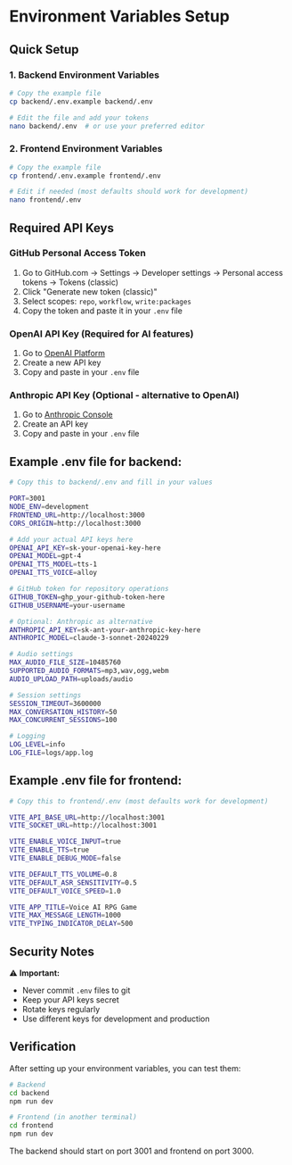 # Environment Variables Setup

## Quick Setup

### 1. Backend Environment Variables

```bash
# Copy the example file
cp backend/.env.example backend/.env

# Edit the file and add your tokens
nano backend/.env  # or use your preferred editor
```

### 2. Frontend Environment Variables

```bash
# Copy the example file  
cp frontend/.env.example frontend/.env

# Edit if needed (most defaults should work for development)
nano frontend/.env
```

## Required API Keys

### GitHub Personal Access Token
1. Go to GitHub.com → Settings → Developer settings → Personal access tokens → Tokens (classic)
2. Click "Generate new token (classic)"
3. Select scopes: `repo`, `workflow`, `write:packages`
4. Copy the token and paste it in your `.env` file

### OpenAI API Key (Required for AI features)
1. Go to [OpenAI Platform](https://platform.openai.com/api-keys)
2. Create a new API key
3. Copy and paste in your `.env` file

### Anthropic API Key (Optional - alternative to OpenAI)
1. Go to [Anthropic Console](https://console.anthropic.com/)
2. Create an API key
3. Copy and paste in your `.env` file

## Example .env file for backend:

```bash
# Copy this to backend/.env and fill in your values

PORT=3001
NODE_ENV=development
FRONTEND_URL=http://localhost:3000
CORS_ORIGIN=http://localhost:3000

# Add your actual API keys here
OPENAI_API_KEY=sk-your-openai-key-here
OPENAI_MODEL=gpt-4
OPENAI_TTS_MODEL=tts-1
OPENAI_TTS_VOICE=alloy

# GitHub token for repository operations
GITHUB_TOKEN=ghp_your-github-token-here
GITHUB_USERNAME=your-username

# Optional: Anthropic as alternative
ANTHROPIC_API_KEY=sk-ant-your-anthropic-key-here
ANTHROPIC_MODEL=claude-3-sonnet-20240229

# Audio settings
MAX_AUDIO_FILE_SIZE=10485760
SUPPORTED_AUDIO_FORMATS=mp3,wav,ogg,webm
AUDIO_UPLOAD_PATH=uploads/audio

# Session settings
SESSION_TIMEOUT=3600000
MAX_CONVERSATION_HISTORY=50
MAX_CONCURRENT_SESSIONS=100

# Logging
LOG_LEVEL=info
LOG_FILE=logs/app.log
```

## Example .env file for frontend:

```bash
# Copy this to frontend/.env (most defaults work for development)

VITE_API_BASE_URL=http://localhost:3001
VITE_SOCKET_URL=http://localhost:3001

VITE_ENABLE_VOICE_INPUT=true
VITE_ENABLE_TTS=true
VITE_ENABLE_DEBUG_MODE=false

VITE_DEFAULT_TTS_VOLUME=0.8
VITE_DEFAULT_ASR_SENSITIVITY=0.5
VITE_DEFAULT_VOICE_SPEED=1.0

VITE_APP_TITLE=Voice AI RPG Game
VITE_MAX_MESSAGE_LENGTH=1000
VITE_TYPING_INDICATOR_DELAY=500
```

## Security Notes

⚠️ **Important:**
- Never commit `.env` files to git
- Keep your API keys secret
- Rotate keys regularly
- Use different keys for development and production

## Verification

After setting up your environment variables, you can test them:

```bash
# Backend
cd backend
npm run dev

# Frontend (in another terminal)
cd frontend  
npm run dev
```

The backend should start on port 3001 and frontend on port 3000.